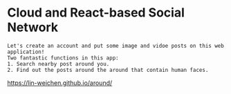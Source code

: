 # Cloud and React-based Social Network

```
Let's create an account and put some image and vidoe posts on this web application! 
Two fantastic functions in this app:
1. Search nearby post around you.
2. Find out the posts around the around that contain human faces.
```


https://lin-weichen.github.io/around/

